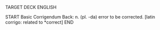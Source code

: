 TARGET DECK
ENGLISH

START
Basic
Corrigendum
Back: n. (pl. -da) error to be corrected. [latin corrigo: related to *correct]
END
